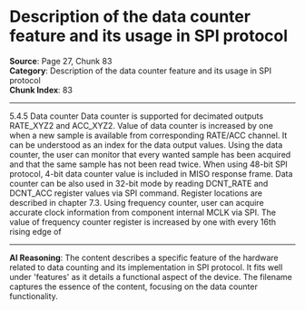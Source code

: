 # Description of the data counter feature and its usage in SPI protocol

**Source**: Page 27, Chunk 83  
**Category**: Description of the data counter feature and its usage in SPI protocol  
**Chunk Index**: 83

---

5.4.5 Data counter
Data counter is supported for decimated outputs RATE_XYZ2 and ACC_XYZ2. Value of data counter is
increased by one when a new sample is available from corresponding RATE/ACC channel. It can be
understood as an index for the data output values. Using the data counter, the user can monitor that
every wanted sample has been acquired and that the same sample has not been read twice.
When using 48-bit SPI protocol, 4-bit data counter value is included in MISO response frame. Data
counter can be also used in 32-bit mode by reading DCNT_RATE and DCNT_ACC register values via
SPI command. Register locations are described in chapter 7.3.
Using frequency counter, user can acquire accurate clock information from component internal MCLK
via SPI. The value of frequency counter register is increased by one with every 16th rising edge of

---

**AI Reasoning**: The content describes a specific feature of the hardware related to data counting and its implementation in SPI protocol. It fits well under 'features' as it details a functional aspect of the device. The filename captures the essence of the content, focusing on the data counter functionality.
